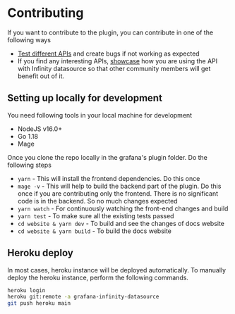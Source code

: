 # Contributing

If you want to contribute to the plugin, you can contribute in one of the following ways

- [Test different APIs](https://github.com/andersonz1/grafana-infinity-datasource/discussions/categories/specific-apis) and create bugs if not working as expected
- If you find any interesting APIs, [showcase](https://github.com/andersonz1/grafana-infinity-datasource/discussions/categories/show-and-tell) how you are using the API with Infinity datasource so that other community members will get benefit out of it.

## Setting up locally for development

You need following tools in your local machine for development

- NodeJS v16.0+
- Go 1.18
- Mage

Once you clone the repo locally in the grafana's plugin folder. Do the following steps

- `yarn` - This will install the frontend dependencies. Do this once
- `mage -v` - This will help to build the backend part of the plugin. Do this once if you are contributing only the frontend. There is no significant code is in the backend. So no much changes expected
- `yarn watch` - For continuously watching the front-end changes and build
- `yarn test` - To make sure all the existing tests passed
- `cd website & yarn dev` - To build and see the changes of docs website
- `cd website & yarn build` - To build the docs website

## Heroku deploy

In most cases, heroku instance will be deployed automatically. To manually deploy the heroku instance, perform the following commands.

```sh
heroku login
heroku git:remote -a grafana-infinity-datasource
git push heroku main
```
